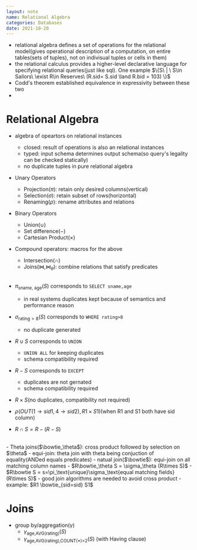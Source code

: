 ```yaml
---
layout: note
name: Relational Algebra
categories: Databases
date: 2021-10-20
---
```

 - relational algebra defines a set of operations for the relational model(gives operational description of a computation, on entire tables(sets of tuples), not on indivisual tuples or cells in them)
 - the relational calculus provides a higher-level declarative language for specifying relational queries(just like sql). One example $\{S\ | \ S\in Sailors\ \exist R\in Reserves\ (R.sid= S.sid \land R.bid = 103) \}$
 - Codd's theorem established equivalence in expressivity between these two
 - 
# Relational Algebra
- algebra of opeartors on relational instances
	- closed: result of operations is also an relational instances
	- typed: input schema determines output schema(so query's legality can be checked statically)
	- no duplicate tuples in pure relational algebra
- Unary Operators
	- Projection($\pi$): retain only desired columns(vertical)
	- Selection($\sigma$): retain subset of rows(horizontal)
	- Renaming($\rho$): rename attributes and  relations
- Binary Operators
	- Union($\cup$)
	- Set difference($-$)
	- Cartesian Product($\times$)
- Compound operators: macros for the above
	- Intersection($\cap$)
	- Joins($\bowtie, \bowtie_\theta$): combine relations that satisfy predicates
<br><br>

- $\pi_{\text{sname, age}}(S)$ corresponds to `SELECT sname,age`
	- in real systems duplicates kept because of semantics and performance reason
- $\sigma_{\text{rating}>8}(S)$ corresponds to `WHERE rating>8`
	- no duplicate generated
- $R \cup S$ corresponds to `UNION`
	- `UNION ALL` for keeping duplicates
	- schema compatibility required
- $R- S$ corresponds to `EXCEPT`
	- duplicates are not gernated
	- schema compatibility required
- $R\times S$(no duplicates, compatibility not required)
- $\rho(OUT(1\rightarrow sid1, 4\rightarrow sid2), R1\times S1)$(when R1 and S1 both have sid column)
- $R \cap S = R-(R-S)$
<br>
- Theta joins($\bowtie_\theta$): cross product followed by selection on $\theta$ 
	- equi-join: theta join with theta being conjuction of equality(ANDed equals predicates)
		- natual join($\bowtie$): equi-join on all matching column names
- $R\bowtie_\theta S = \sigma_\theta (R\times S)$
- $R\bowtie S = s=\pi_\text{unique}\sigma_\text{equal matching fields}(R\times S)$
- good join algorithms are needed to avoid cross product
- example: $R1 \bowtie_{sid=sid} S1$

# Joins
- group by/aggregation($\gamma$)
	- $\gamma_\text{age,AVG(rating)}(S)$
	- $\gamma_\text{age,AVG(rating),COUNT(*)>2}(S)$ (with Having clause)